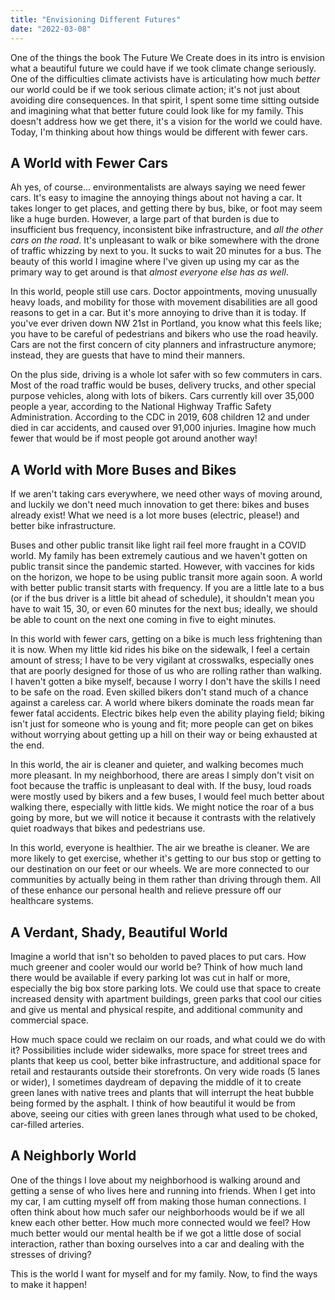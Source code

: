 ```yaml
---
title: "Envisioning Different Futures"
date: "2022-03-08"
---
```


One of the things the book The Future We Create does in its intro is envision what a beautiful future we could have if we took climate change seriously. One of the difficulties climate activists have is articulating how much _better_ our world could be if we took serious climate action; it's not just about avoiding dire consequences. In that spirit, I spent some time sitting outside and imagining what that better future could look like for my family. This doesn't address how we get there, it's a vision for the world we could have. Today, I'm thinking about how things would be different with fewer cars.

## A World with Fewer Cars

Ah yes, of course... environmentalists are always saying we need fewer cars. It's easy to imagine the annoying things about not having a car. It takes longer to get places, and getting there by bus, bike, or foot may seem like a huge burden. However, a large part of that burden is due to insufficient bus frequency, inconsistent bike infrastructure, and _all the other cars on the road_. It's unpleasant to walk or bike somewhere with the drone of traffic whizzing by next to you. It sucks to wait 20 minutes for a bus. The beauty of this world I imagine where I've given up using my car as the primary way to get around is that _almost everyone else has as well_.

In this world, people still use cars. Doctor appointments, moving unusually heavy loads, and mobility for those with movement disabilities are all good reasons to get in a car. But it's more annoying to drive than it is today. If you've ever driven down NW 21st in Portland, you know what this feels like; you have to be careful of pedestrians and bikers who use the road heavily. Cars are not the first concern of city planners and infrastructure anymore; instead, they are guests that have to mind their manners.

On the plus side, driving is a whole lot safer with so few commuters in cars. Most of the road traffic would be buses, delivery trucks, and other special purpose vehicles, along with lots of bikers. Cars currently kill over 35,000 people a year, according to the National Highway Traffic Safety Administration. According to the CDC in 2019, 608 children 12 and under died in car accidents, and caused over 91,000 injuries. Imagine how much fewer that would be if most people got around another way!

## A World with More Buses and Bikes

If we aren't taking cars everywhere, we need other ways of moving around, and luckily we don't need much innovation to get there: bikes and buses already exist! What we need is a lot more buses (electric, please!) and better bike infrastructure.

Buses and other public transit like light rail feel more fraught in a COVID world. My family has been extremely cautious and we haven't gotten on public transit since the pandemic started. However, with vaccines for kids on the horizon, we hope to be using public transit more again soon. A world with better public transit starts with frequency. If you are a little late to a bus (or if the bus driver is a little bit ahead of schedule), it shouldn't mean you have to wait 15, 30, or even 60 minutes for the next bus; ideally, we should be able to count on the next one coming in five to eight minutes.

In this world with fewer cars, getting on a bike is much less frightening than it is now. When my little kid rides his bike on the sidewalk, I feel a certain amount of stress; I have to be very vigilant at crosswalks, especially ones that are poorly designed for those of us who are rolling rather than walking. I haven't gotten a bike myself, because I worry I don't have the skills I need to be safe on the road. Even skilled bikers don't stand much of a chance against a careless car. A world where bikers dominate the roads mean far fewer fatal accidents. Electric bikes help even the ability playing field; biking isn't just for someone who is young and fit; more people can get on bikes without worrying about getting up a hill on their way or being exhausted at the end.

In this world, the air is cleaner and quieter, and walking becomes much more pleasant. In my neighborhood, there are areas I simply don't visit on foot because the traffic is unpleasant to deal with. If the busy, loud roads were mostly used by bikers and a few buses, I would feel much better about walking there, especially with little kids. We might notice the roar of a bus going by more, but we will notice it because it contrasts with the relatively quiet roadways that bikes and pedestrians use.

In this world, everyone is healthier. The air we breathe is cleaner. We are more likely to get exercise, whether it's getting to our bus stop or getting to our destination on our feet or our wheels. We are more connected to our communities by actually being in them rather than driving through them. All of these enhance our personal health and relieve pressure off our healthcare systems.

## A Verdant, Shady, Beautiful World

Imagine a world that isn't so beholden to paved places to put cars. How much greener and cooler would our world be? Think of how much land there would be available if every parking lot was cut in half or more, especially the big box store parking lots. We could use that space to create increased density with apartment buildings, green parks that cool our cities and give us mental and physical respite, and additional community and commercial space.

How much space could we reclaim on our roads, and what could we do with it? Possibilities include wider sidewalks, more space for street trees and plants that keep us cool, better bike infrastructure, and additional space for retail and restaurants outside their storefronts. On very wide roads (5 lanes or wider), I sometimes daydream of depaving the middle of it to create green lanes with native trees and plants that will interrupt the heat bubble being formed by the asphalt. I think of how beautiful it would be from above, seeing our cities with green lanes through what used to be choked, car-filled arteries.

## A Neighborly World

One of the things I love about my neighborhood is walking around and getting a sense of who lives here and running into friends. When I get into my car, I am cutting myself off from making those human connections. I often think about how much safer our neighborhoods would be if we all knew each other better. How much more connected would we feel? How much better would our mental health be if we got a little dose of social interaction, rather than boxing ourselves into a car and dealing with the stresses of driving?

This is the world I want for myself and for my family. Now, to find the ways to make it happen!

